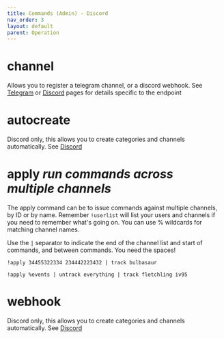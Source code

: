 ```yaml
---
title: Commands (Admin) - Discord
nav_order: 3
layout: default
parent: Operation
---
```


# channel

Allows you to register a telegram channel, or a discord webhook.  See [Telegram](telegram.md)
or [Discord](discord.md) pages for details specific to the endpoint

# autocreate

Discord only, this allows you to create categories and channels automatically.  See [Discord](../configuration/discord.md)

# apply *run commands across multiple channels*

The apply command can be to issue commands against multiple channels, by ID or by name.
Remember `!userlist` will list your users and channels if you need to remember what's going on. You can use % wildcards for matching channel names.

Use the `|` separator to indicate the end of the channel list and start of commands, and between commands. You need the spaces!

`!apply 34455322334 234442223432 | track bulbasaur`

`!apply %events | untrack everything | track fletchling iv95`


# webhook

Discord only, this allows you to create categories and channels automatically.  See [Discord](../configuration/discord.md)

